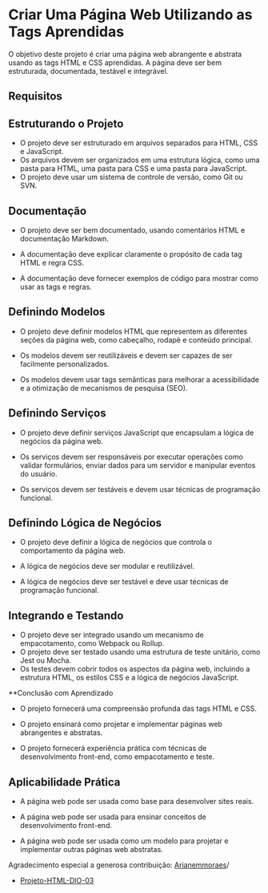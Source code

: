# **Criar Uma Página Web Utilizando as Tags Aprendidas**



O objetivo deste projeto é criar uma página web abrangente e abstrata usando as tags HTML e CSS aprendidas. A página deve ser bem estruturada, documentada, testável e integrável.

## **Requisitos**

## **Estruturando o Projeto**

- O projeto deve ser estruturado em arquivos separados para HTML, CSS e JavaScript.
- Os arquivos devem ser organizados em uma estrutura lógica, como uma pasta para HTML, uma pasta para CSS e uma pasta para JavaScript.
- O projeto deve usar um sistema de controle de versão, como Git ou SVN.

## **Documentação**

- O projeto deve ser bem documentado, usando comentários HTML e documentação Markdown.

- A documentação deve explicar claramente o propósito de cada tag HTML e regra CSS.

- A documentação deve fornecer exemplos de código para mostrar como usar as tags e regras.

  

## **Definindo Modelos**

- O projeto deve definir modelos HTML que representem as diferentes seções da página web, como cabeçalho, rodapé e conteúdo principal.

- Os modelos devem ser reutilizáveis e devem ser capazes de ser facilmente personalizados.

- Os modelos devem usar tags semânticas para melhorar a acessibilidade e a otimização de mecanismos de pesquisa (SEO).

  

## **Definindo Serviços**

- O projeto deve definir serviços JavaScript que encapsulam a lógica de negócios da página web.

- Os serviços devem ser responsáveis por executar operações como validar formulários, enviar dados para um servidor e manipular eventos do usuário.

- Os serviços devem ser testáveis e devem usar técnicas de programação funcional.

  

## **Definindo Lógica de Negócios**

- O projeto deve definir a lógica de negócios que controla o comportamento da página web.

- A lógica de negócios deve ser modular e reutilizável.

- A lógica de negócios deve ser testável e deve usar técnicas de programação funcional.

  

## **Integrando e Testando**

- O projeto deve ser integrado usando um mecanismo de empacotamento, como Webpack ou Rollup.
- O projeto deve ser testado usando uma estrutura de teste unitário, como Jest ou Mocha.
- Os testes devem cobrir todos os aspectos da página web, incluindo a estrutura HTML, os estilos CSS e a lógica de negócios JavaScript.

**Conclusão com Aprendizado

- O projeto fornecerá uma compreensão profunda das tags HTML e CSS.

- O projeto ensinará como projetar e implementar páginas web abrangentes e abstratas.

- O projeto fornecerá experiência prática com técnicas de desenvolvimento front-end, como empacotamento e teste.

  

## **Aplicabilidade Prática**

- A página web pode ser usada como base para desenvolver sites reais.

- A página web pode ser usada para ensinar conceitos de desenvolvimento front-end.

- A página web pode ser usada como um modelo para projetar e implementar outras páginas web abstratas.

  

Agradecimento especial a generosa contribuição: [Arianemmoraes](https://github.com/Arianemmoraes)/

- [Projeto-HTML-DIO-03](https://github.com/Arianemmoraes/Projeto-HTML-DIO-03)
